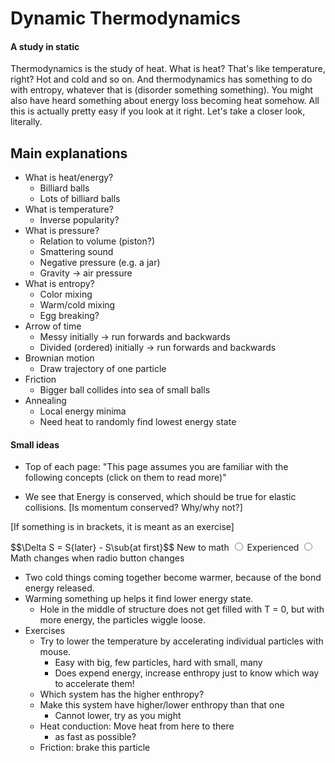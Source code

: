 
# Dynamic Thermodynamics
#### A study in static

Thermodynamics is the study of heat. What is heat? That's like temperature, right? Hot and cold and so on. And thermodynamics has something to do with entropy, whatever that is (disorder something something). You might also have heard something about energy loss becoming heat somehow. All this is actually pretty easy if you look at it right. Let's take a closer look, literally.


## Main explanations

* What is heat/energy?
  * Billiard balls
  * Lots of billiard balls
* What is temperature?
  * Inverse popularity?
* What is pressure?
  * Relation to volume (piston?)
  * Smattering sound
  * Negative pressure (e.g. a jar)
  * Gravity -> air pressure
* What is entropy?
  * Color mixing
  * Warm/cold mixing
  * Egg breaking?
* Arrow of time
  * Messy initially -> run forwards and backwards
  * Divided (ordered) initially  -> run forwards and backwards
* Brownian motion
  * Draw trajectory of one particle
* Friction
  * Bigger ball collides into sea of small balls
* Annealing
  * Local energy minima
  * Need heat to randomly find lowest energy state

#### Small ideas

* Top of each page: "This page assumes you are familiar with the following concepts (click on them to read more)"

* We see that Energy is conserved, which should be true for elastic collisions. [Is momentum conserved? Why/why not?]

[If something is in brackets, it is meant as an exercise]

$$\Delta S = S\{later} - S\sub{at first}$$
<label for="new">New to math</label>
<input type="radio" name="math_level" id="new">
<label for="experienced">Experienced</label>
<input type="radio" name="math_level" id="experienced">
<br>
Math changes when radio button changes

* Two cold things coming together become warmer, because of the bond energy released.
* Warming something up helps it find lower energy state.
    * Hole in the middle of structure does not get filled with T = 0, but with more energy, the particles wiggle loose.
* Exercises
    * Try to lower the temperature by accelerating individual particles with mouse.
        * Easy with big, few particles, hard with small, many
        * Does expend energy, increase enthropy just to know which way to accelerate them!
    * Which system has the higher enthropy?
    * Make this system have higher/lower enthropy than that one
        * Cannot lower, try as you might
    * Heat conduction: Move heat from here to there
        * as fast as possible?
    * Friction: brake this particle
    
